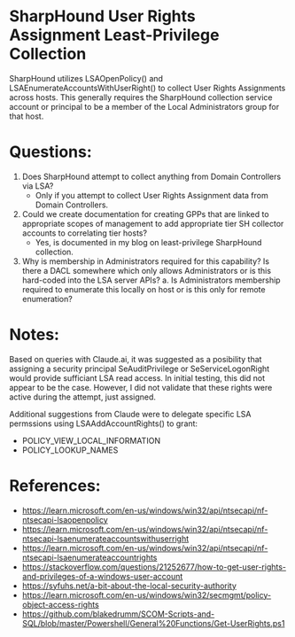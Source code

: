 # SharpHound User Rights Assignment Least-Privilege Collection

SharpHound utilizes LSAOpenPolicy() and LSAEnumerateAccountsWithUserRight() to collect User Rights Assignments across hosts. This generally requires the SharpHound collection service account or principal to be a member of the Local Administrators group for that host.

# Questions:

1. Does SharpHound attempt to collect anything from Domain Controllers via LSA?
   - Only if you attempt to collect User Rights Assignment data from Domain Controllers.
2. Could we create documentation for creating GPPs that are linked to appropriate scopes of management to add appropriate tier SH collector accounts to correlating tier hosts?
   - Yes, is documented in my blog on least-privilege SharpHound collection.
3. Why is membership in Administrators required for this capability? Is there a DACL somewhere which only allows Administrators or is this hard-coded into the LSA server APIs?
   a. Is Administrators membership required to enumerate this locally on host or is this only for remote enumeration?

# Notes:

Based on queries with Claude.ai, it was suggested as a posibility that assigning a security principal SeAuditPrivilege or SeServiceLogonRight would provide sufficiant LSA read access. In initial testing, this did not appear to be the case. However, I did not validate that these rights were active during the attempt, just assigned.

Additional suggestions from Claude were to delegate specific LSA permssions using LSAAddAccountRights() to grant:

- POLICY_VIEW_LOCAL_INFORMATION
- POLICY_LOOKUP_NAMES

# References:

- https://learn.microsoft.com/en-us/windows/win32/api/ntsecapi/nf-ntsecapi-lsaopenpolicy
- https://learn.microsoft.com/en-us/windows/win32/api/ntsecapi/nf-ntsecapi-lsaenumerateaccountswithuserright
- https://learn.microsoft.com/en-us/windows/win32/api/ntsecapi/nf-ntsecapi-lsaenumerateaccountrights
- https://stackoverflow.com/questions/21252677/how-to-get-user-rights-and-privileges-of-a-windows-user-account
- https://syfuhs.net/a-bit-about-the-local-security-authority
- https://learn.microsoft.com/en-us/windows/win32/secmgmt/policy-object-access-rights
- https://github.com/blakedrumm/SCOM-Scripts-and-SQL/blob/master/Powershell/General%20Functions/Get-UserRights.ps1
